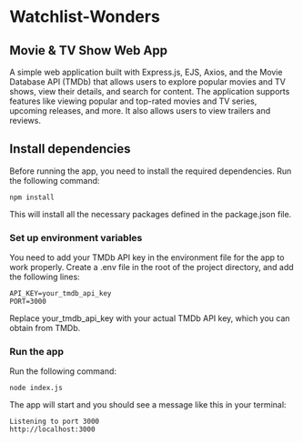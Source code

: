 # Watchlist-Wonders
## Movie & TV Show Web App
A simple web application built with Express.js, EJS, Axios, and the Movie Database API (TMDb) that allows users to explore popular movies and TV shows, view their details, and search for content. The application supports features like viewing popular and top-rated movies and TV series, upcoming releases, and more. It also allows users to view trailers and reviews.

## Install dependencies
Before running the app, you need to install the required dependencies. Run the following command:
```
npm install
```
This will install all the necessary packages defined in the package.json file.

### Set up environment variables
You need to add your TMDb API key in the environment file for the app to work properly.
Create a .env file in the root of the project directory, and add the following lines:
```
API_KEY=your_tmdb_api_key
PORT=3000
```
Replace your_tmdb_api_key with your actual TMDb API key, which you can obtain from TMDb.

### Run the app
Run the following command:
```
node index.js
```
The app will start and you should see a message like this in your terminal:
```
Listening to port 3000
http://localhost:3000
```


